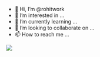 - 👋 Hi, I’m @rohitwork
- 👀 I’m interested in ...
- 🌱 I’m currently learning ...
- 💞️ I’m looking to collaborate on ...
- 📫 How to reach me ...
<img src="https://github-readme-stats.vercel.app/api?username=rohitwork&&show_icons=true&title_color=ffffff&icon_color=bb2acf&text_color=daf7dc&bg_color=151515">
<!---
rohitwork/rohitwork is a ✨ special ✨ repository because its `README.md` (this file) appears on your GitHub profile.
You can click the Preview link to take a look at your changes.
--->
